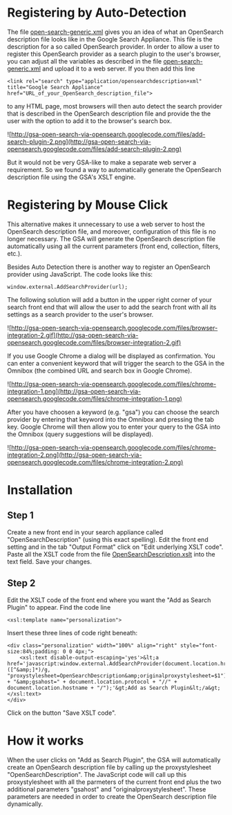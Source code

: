 # Registering by Auto-Detection #
The file [open-search-generic.xml](http://gsa-open-search-via-opensearch.googlecode.com/files/open-search-generic.xml) gives you an idea of what an OpenSearch description file looks like in the Google Search Appliance. This file is the description for a so called OpenSearch provider. In order to allow a user to register this OpenSearch provider as a search plugin to the user's browser, you can adjust all the variables as described in the file [open-search-generic.xml](http://gsa-open-search-via-opensearch.googlecode.com/files/open-search-generic.xml) and upload it to a web server. If you then add this line
```
<link rel="search" type="application/opensearchdescription+xml" title="Google Search Appliance" href="URL_of_your_OpenSearch_description_file">
```
to any HTML page, most browsers will then auto detect the search provider that is described in the OpenSearch description file and provide the the user with the option to add it to the browser's search box.

![http://gsa-open-search-via-opensearch.googlecode.com/files/add-search-plugin-2.png](http://gsa-open-search-via-opensearch.googlecode.com/files/add-search-plugin-2.png)


But it would not be very GSA-like to make a separate web server a requirement. So we found a way to automatically generate the OpenSearch description file using the GSA's XSLT engine.

# Registering by Mouse Click #
This alternative makes it unnecessary to use a web server to host the OpenSearch description file, and moreover,  configuration of this file is no longer necessary. The GSA will generate the OpenSearch description file automatically using all the current parameters (front end, collection, filters, etc.).

Besides Auto Detection there is another way to register an OpenSearch provider using JavaScript. The code looks like this:
```
window.external.AddSearchProvider(url);
```

The following solution will add a button in the upper right corner of your search front end that will allow the user to add the search front with all its settings as a search provider to the user's browser.

![http://gsa-open-search-via-opensearch.googlecode.com/files/browser-integration-2.gif](http://gsa-open-search-via-opensearch.googlecode.com/files/browser-integration-2.gif)

If you use Google Chrome a dialog will be displayed as confirmation. You can enter a convenient keyword that will trigger the search to the GSA in the Omnibox (the combined URL and search box in Google Chrome).

![http://gsa-open-search-via-opensearch.googlecode.com/files/chrome-integration-1.png](http://gsa-open-search-via-opensearch.googlecode.com/files/chrome-integration-1.png)

After you have choosen a keyword (e.g. "gsa") you can choose the search provider by entering that keyword into the Omnibox and pressing the tab key. Google Chrome will then allow you to enter your query to the GSA into the Omnibox (query suggestions will be displayed).

![http://gsa-open-search-via-opensearch.googlecode.com/files/chrome-integration-2.png](http://gsa-open-search-via-opensearch.googlecode.com/files/chrome-integration-2.png)

# Installation #
## Step 1 ##
Create a new front end in your search appliance called "OpenSearchDescription" (using this exact spelling). Edit the front end setting and in the tab "Output Format" click on "Edit underlying XSLT code". Paste all the XSLT code from the file [OpenSearchDescription.xslt](http://gsa-open-search-via-opensearch.googlecode.com/files/OpenSearchDescription.xslt) into the text field. Save your changes.
## Step 2 ##
Edit the XSLT code of the front end where you want the "Add as Search Plugin" to appear. Find the code line
```
<xsl:template name="personalization">
```
Insert these three lines of code right beneath:
```
<div class="personalization" width="100%" align="right" style="font-size:84%;padding: 0 0 4px;">
	<xsl:text disable-output-escaping='yes'>&lt;a href='javascript:window.external.AddSearchProvider(document.location.href.replace(/proxystylesheet=([^&amp;]*)/g, "proxystylesheet=OpenSearchDescription&amp;originalproxystylesheet=$1") + "&amp;gsahost=" + document.location.protocol + "//" + document.location.hostname + "/");'&gt;Add as Search Plugin&lt;/a&gt;</xsl:text>
</div>
```
Click on the button "Save XSLT code".
# How it works #
When the user clicks on "Add as Search Plugin", the GSA will automatically create an OpenSearch description file by calling up the proxystylesheet "OpenSearchDescription". The JavaScript code will call up this proxystylesheet with all the parmeters of the current front end plus the two additional parameters "gsahost" and "originalproxystylesheet". These parameters are needed in order to create the OpenSearch description file dynamically.